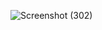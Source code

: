 ![Screenshot (302)](https://github.com/user-attachments/assets/b2b015b5-9e9d-4b70-b6d2-bd5e27ca3498)
